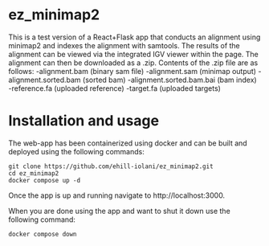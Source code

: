 # ez_minimap2
This is a test version of a React+Flask app that conducts an alignment using minimap2 and indexes the alignment with samtools.
The results of the alignment can be viewed via the integrated IGV viewer within the page.
The alignment can then be downloaded as a .zip.
Contents of the .zip file are as follows:
-alignment.bam (binary sam file)
-alignment.sam (minimap output)
-alignment.sorted.bam (sorted bam)
-alignment.sorted.bam.bai (bam index)
-reference.fa (uploaded reference)
-target.fa (uploaded targets)

# Installation and usage
The web-app has been containerized using docker and can be built and deployed using the following commands:
```
git clone https://github.com/ehill-iolani/ez_minimap2.git
cd ez_minimap2
docker compose up -d
```

Once the app is up and running navigate to http://localhost:3000.

When you are done using the app and want to shut it down use the following command:
```
docker compose down
```